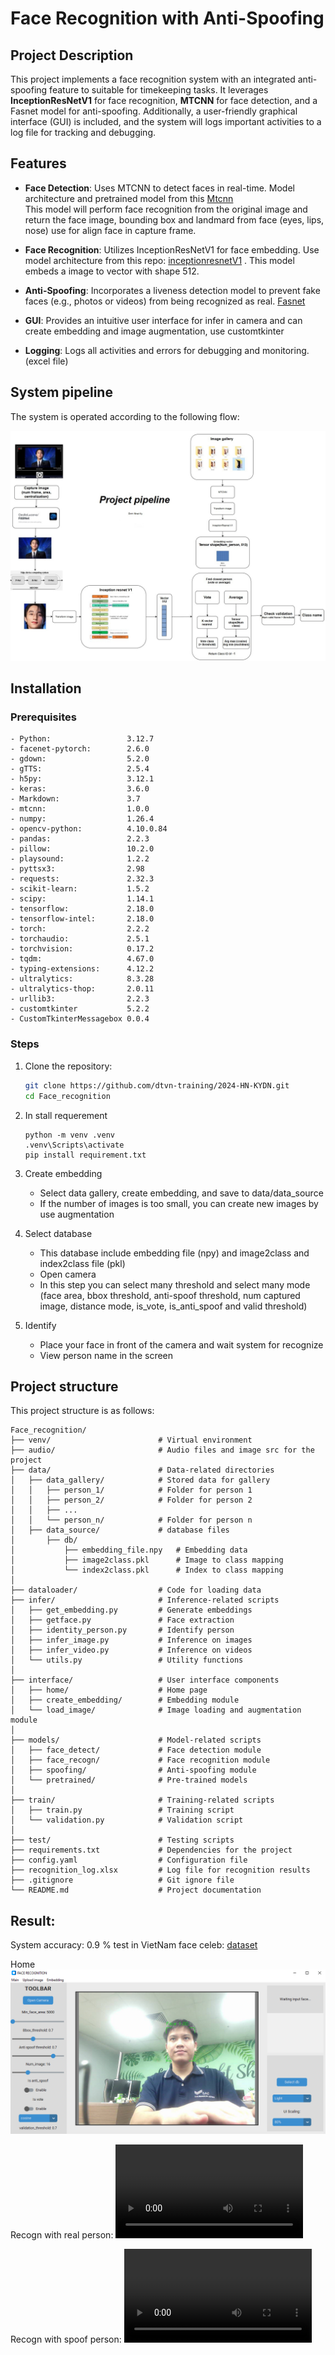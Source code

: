 # Face Recognition with Anti-Spoofing

## Project Description
This project implements a face recognition system with an integrated anti-spoofing feature to suitable for timekeeping tasks. It leverages **InceptionResNetV1** for face recognition, **MTCNN** for face detection, and a Fasnet model for anti-spoofing. Additionally, a user-friendly graphical interface (GUI) is included, and the system will logs important activities to a log file for tracking and debugging.

## Features
- **Face Detection**: Uses MTCNN to detect faces in real-time.
Model architecture and pretrained model from this [Mtcnn](https://github.com/ipazc/mtcnn)\
This model will perform face recognition from the original image and return the face image, bounding box and landmard from face (eyes, lips, nose) use for align face in capture frame.

- **Face Recognition**: Utilizes InceptionResNetV1 for face embedding.
Use model architecture from this repo: [inceptionresnetV1](https://github.com/timesler/facenet-pytorch/blob/master/models/inception_resnet_v1.py)
. This model embeds a image to vector with shape 512.

- **Anti-Spoofing**: Incorporates a liveness detection model to prevent fake faces (e.g., photos or videos) from being recognized as real. [Fasnet](https://github.com/minivision-ai/Silent-Face-Anti-Spoofing/blob/master/src/model_lib/MiniFASNet.py)
- **GUI**: Provides an intuitive user interface for infer in camera and can create embedding and image augmentation, use customtkinter
- **Logging**: Logs all activities and errors for debugging and monitoring.(excel file)
## System pipeline
The system is operated according to the following flow:

![1733369903094](image/README/pipeline.jpg)

## Installation

### Prerequisites
```
- Python:                 3.12.7  
- facenet-pytorch:        2.6.0  
- gdown:                  5.2.0  
- gTTS:                   2.5.4  
- h5py:                   3.12.1  
- keras:                  3.6.0  
- Markdown:               3.7  
- mtcnn:                  1.0.0  
- numpy:                  1.26.4  
- opencv-python:          4.10.0.84  
- pandas:                 2.2.3  
- pillow:                 10.2.0  
- playsound:              1.2.2  
- pyttsx3:                2.98  
- requests:               2.32.3  
- scikit-learn:           1.5.2  
- scipy:                  1.14.1  
- tensorflow:             2.18.0  
- tensorflow-intel:       2.18.0  
- torch:                  2.2.2  
- torchaudio:             2.5.1  
- torchvision:            0.17.2  
- tqdm:                   4.67.0  
- typing-extensions:      4.12.2  
- ultralytics:            8.3.28  
- ultralytics-thop:       2.0.11  
- urllib3:                2.2.3  
- customtkinter           5.2.2      
- CustomTkinterMessagebox 0.0.4  
```


### Steps
1. Clone the repository:
   ```bash
   git clone https://github.com/dtvn-training/2024-HN-KYDN.git
   cd Face_recognition
   ```
2. In stall requerement
    ```
    python -m venv .venv
    .venv\Scripts\activate
    pip install requirement.txt
   
    ```
3. Create embedding
    + Select data gallery, create embedding, and save to data/data_source
    + If the number of images is too small, you can create new images by use augmentation
4. Select database 
    + This database include embedding file (npy) and image2class and index2class file (pkl)
    + Open camera
    + In this step you can select many threshold and select many mode (face area, bbox threshold, anti-spoof threshold, num captured image, distance mode, is_vote, is_anti_spoof and valid threshold)

5. Identify
    + Place your face in front of the camera and wait system for recognize
    + View person name in the screen 


## Project structure

This project structure is as follows:
```
Face_recognition/   
├── venv/                        # Virtual environment   
├── audio/                       # Audio files and image src for the project   
├── data/                        # Data-related directories 
│   ├── data_gallery/            # Stored data for gallery  
│   │   ├── person_1/            # Folder for person 1  
│   │   ├── person_2/            # Folder for person 2  
│   │   ├── ...               
│   │   └── person_n/            # Folder for person n  
│   ├── data_source/             # database files   
│       ├── db/ 
│           ├── embedding_file.npy   # Embedding data   
│           ├── image2class.pkl      # Image to class mapping   
│           └── index2class.pkl      # Index to class mapping   
│   
├── dataloader/                  # Code for loading data    
├── infer/                       # Inference-related scripts    
│   ├── get_embedding.py         # Generate embeddings
│   ├── getface.py               # Face extraction  
│   ├── identity_person.py       # Identify person
│   ├── infer_image.py           # Inference on images
│   ├── infer_video.py           # Inference on videos
│   └── utils.py                 # Utility functions    
│   
├── interface/                   # User interface components    
│   ├── home/                    # Home page    
│   ├── create_embedding/        # Embedding module    
│   └── load_image/              # Image loading and augmentation module 
│   
├── models/                      # Model-related scripts    
│   ├── face_detect/             # Face detection module    
│   ├── face_recogn/             # Face recognition module  
│   ├── spoofing/                # Anti-spoofing module 
│   └── pretrained/              # Pre-trained models   
│   
├── train/                       # Training-related scripts 
│   ├── train.py                 # Training script  
│   └── validation.py            # Validation script    
│   
├── test/                        # Testing scripts  
├── requirements.txt             # Dependencies for the project 
├── config.yaml                  # Configuration file   
├── recognition_log.xlsx         # Log file for recognition results 
├── .gitignore                   # Git ignore file  
└── README.md                    # Project documentation    
```

## Result:

System accuracy: 0.9 %
test in VietNam face celeb: [dataset](https://www.flickr.com/photos/148530340@N06/47824829632/in/dateposted-public/)

Home
![alt text](image/README/image.png)

Recogn with real person:
<video controls src="image/README/FACE RECOGNITION 2024-12-05 15-17-46 - Trim.mp4" title="Title"></video>

Recogn with spoof person:
<video controls src="image/README/FACE RECOGNITION 2024-12-05 15-28-14 - Trim.mp4" title="Title"></video>
